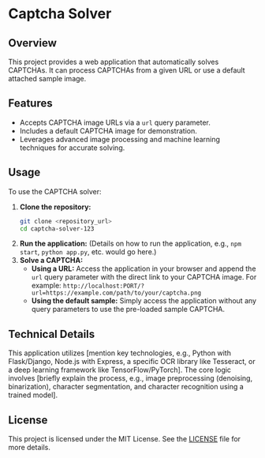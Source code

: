 # Captcha Solver

## Overview
This project provides a web application that automatically solves CAPTCHAs. It can process CAPTCHAs from a given URL or use a default attached sample image.

## Features
*   Accepts CAPTCHA image URLs via a `url` query parameter.
*   Includes a default CAPTCHA image for demonstration.
*   Leverages advanced image processing and machine learning techniques for accurate solving.

## Usage
To use the CAPTCHA solver:

1.  **Clone the repository:**
    ```bash
    git clone <repository_url>
    cd captcha-solver-123
    ```
2.  **Run the application:**
    (Details on how to run the application, e.g., `npm start`, `python app.py`, etc. would go here.)
3.  **Solve a CAPTCHA:**
    *   **Using a URL:** Access the application in your browser and append the `url` query parameter with the direct link to your CAPTCHA image. For example: `http://localhost:PORT/?url=https://example.com/path/to/your/captcha.png`
    *   **Using the default sample:** Simply access the application without any query parameters to use the pre-loaded sample CAPTCHA.

## Technical Details
This application utilizes [mention key technologies, e.g., Python with Flask/Django, Node.js with Express, a specific OCR library like Tesseract, or a deep learning framework like TensorFlow/PyTorch]. The core logic involves [briefly explain the process, e.g., image preprocessing (denoising, binarization), character segmentation, and character recognition using a trained model].

## License
This project is licensed under the MIT License. See the [LICENSE](LICENSE) file for more details.
